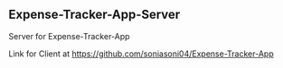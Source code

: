 ## Expense-Tracker-App-Server

Server for Expense-Tracker-App

Link for Client at https://github.com/soniasoni04/Expense-Tracker-App


